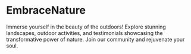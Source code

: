 # EmbraceNature
Immerse yourself in the beauty of the outdoors! Explore stunning landscapes, outdoor activities, and testimonials showcasing the transformative power of nature. Join our community and rejuvenate your soul.
